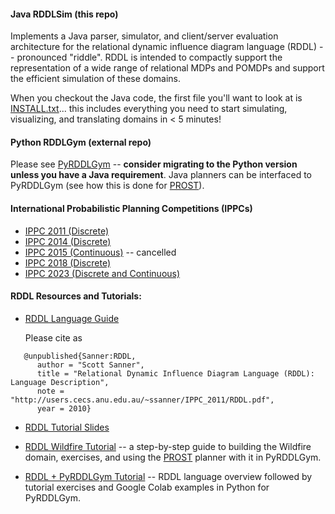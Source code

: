 #### Java RDDLSim (this repo)

Implements a Java parser, simulator, and client/server evaluation architecture for the relational dynamic influence diagram language (RDDL) -- pronounced "riddle". RDDL is intended to compactly support the representation of a wide range of relational MDPs and POMDPs and support the efficient simulation of these domains. 

When you checkout the Java code, the first file you'll want to look at is [INSTALL.txt](https://github.com/ssanner/rddlsim/blob/master/INSTALL.txt)... this includes everything you need to start simulating, visualizing, and translating domains in < 5 minutes!

#### Python RDDLGym (external repo)

Please see [PyRDDLGym](https://github.com/pyrddlgym-project) -- **consider migrating to the Python version unless you have a Java requirement**.  Java planners can be interfaced to PyRDDLGym (see how this is done for [PROST](https://github.com/pyrddlgym-project/pyRDDLGym-prost)).

#### International Probabilistic Planning Competitions (IPPCs)

* [IPPC 2011 (Discrete)](http://users.cecs.anu.edu.au/~ssanner/IPPC_2011/)
* [IPPC 2014 (Discrete)](https://ssanner.github.io/IPPC_2014/)
* [IPPC 2015 (Continuous)](http://users.cecs.anu.edu.au/~ssanner/IPPC_2014/) -- cancelled 
* [IPPC 2018 (Discrete)](https://ipc2018-probabilistic.bitbucket.io/)
* [IPPC 2023 (Discrete and Continuous)](https://ataitler.github.io/IPPC2023/)

#### RDDL Resources and Tutorials:

* [RDDL Language Guide](http://users.cecs.anu.edu.au/~ssanner/IPPC_2011/RDDL.pdf)

  Please cite as

```
   @unpublished{Sanner:RDDL,
      author = "Scott Sanner",
      title = "Relational Dynamic Influence Diagram Language (RDDL): Language Description",
      note = "http://users.cecs.anu.edu.au/~ssanner/IPPC_2011/RDDL.pdf",
      year = 2010}
```

* [RDDL Tutorial Slides](http://users.rsise.anu.edu.au/~ssanner/Papers/RDDL_Tutorial_ICAPS_2014.pdf)

* [RDDL Wildfire Tutorial](https://ataitler.github.io/IPPC2023/pyrddlgym_rddl_tutorial.html) -- a step-by-step guide to building the Wildfire domain, exercises, and using the [PROST](https://github.com/prost-planner/prost) planner with it in PyRDDLGym.

* [RDDL + PyRDDLGym Tutorial](https://pyrddlgym-project.github.io/AAAI24-lab) -- RDDL language overview followed by tutorial exercises and Google Colab examples in Python for PyRDDLGym.

